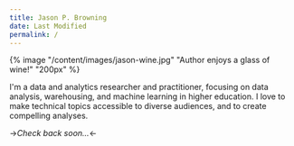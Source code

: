 ```yaml
---
title: Jason P. Browning 
date: Last Modified 
permalink: / 
---
```


{% image "/content/images/jason-wine.jpg" "Author enjoys a glass of wine!" "200px" %}

I'm a data and analytics researcher and practitioner, focusing on data analysis, warehousing, and machine learning in higher education.  I love to make technical topics accessible to diverse audiences, and to create compelling analyses.

->*Check back soon...*<-